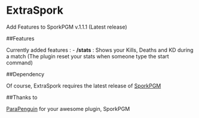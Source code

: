 ExtraSpork
==========

Add Features to SporkPGM v.1.1.1 (Latest release)

##Features

Currently added features : 
    - **/stats** : Shows your Kills, Deaths and KD during a match
    (The plugin reset your stats when someone type the start command)
    
##Dependency
    
Of course, ExtraSpork requires the latest release of [SporkPGM][1]

##Thanks to

[ParaPenguin][2] for your awesome plugin, SporkPGM


  [1]: https://github.com/ParaPenguin/SporkPGM/releases/latest
  [2]: https://github.com/ParaPenguin
